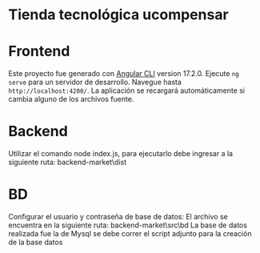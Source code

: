 # Tienda tecnológica ucompensar

# Frontend
Este proyecto fue generado con [Angular CLI](https://github.com/angular/angular-cli) version 17.2.0.
Ejecute `ng serve` para un servidor de desarrollo. Navegue hasta `http://localhost:4200/`. La aplicación se recargará automáticamente si cambia alguno de los archivos fuente.

# Backend
Utilizar el comando node index.js, para ejecutarlo debe ingresar a la siguiente ruta: backend-market\dist

# BD
Configurar el usuario y contraseña de base de datos: El archivo se encuentra en la siguiente ruta: backend-market\src\bd
La base de datos realizada fue la de Mysql se debe correr el script adjunto para la creación de la base datos
